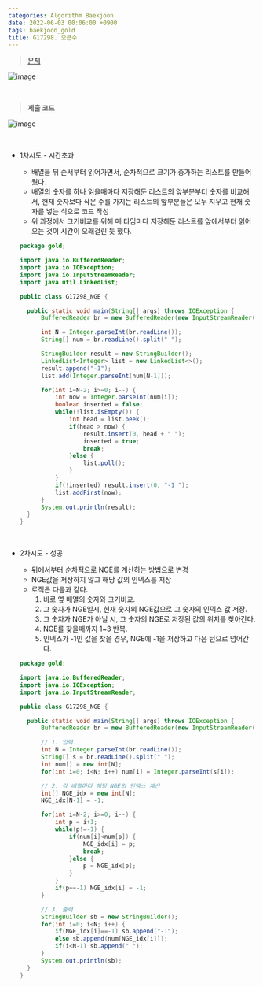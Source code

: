 ```yaml
---
categories: Algorithm Baekjoon
date: 2022-06-03 00:06:00 +0900
tags: baekjoon_gold
title: G17298. 오큰수
---
```


> [문제](https://www.acmicpc.net/problem/17298)

![image](https://user-images.githubusercontent.com/80896077/173634059-13823f4d-8b04-40b1-a92b-2780587b5893.png)

<br>

> **제출 코드**

![image](https://user-images.githubusercontent.com/80896077/173634384-8bd062dd-1bc8-4c14-b526-c68e45cf3748.png)

<br>

- 1차시도 - 시간초과

  - 배열을 뒤 순서부터 읽어가면서, 순차적으로 크기가 증가하는 리스트를 만들어뒀다.
  - 배열의 숫자를 하나 읽을때마다 저장해둔 리스트의 앞부분부터 숫자를 비교해서, 현재 숫자보다 작은 수를 가지는 리스트의 앞부분들은 모두 지우고 현재 숫자를 넣는 식으로 코드 작성
  - 위 과정에서 크기비교를 위해 매 타임마다 저장해둔 리스트를 앞에서부터 읽어오는 것이 시간이 오래걸린 듯 했다.

  ```java
  package gold;

  import java.io.BufferedReader;
  import java.io.IOException;
  import java.io.InputStreamReader;
  import java.util.LinkedList;

  public class G17298_NGE {

  	public static void main(String[] args) throws IOException {
  		BufferedReader br = new BufferedReader(new InputStreamReader(System.in));

  		int N = Integer.parseInt(br.readLine());
  		String[] num = br.readLine().split(" ");

  		StringBuilder result = new StringBuilder();
  		LinkedList<Integer> list = new LinkedList<>();
  		result.append("-1");
  		list.add(Integer.parseInt(num[N-1]));

  		for(int i=N-2; i>=0; i--) {
  			int now = Integer.parseInt(num[i]);
  			boolean inserted = false;
  			while(!list.isEmpty()) {
  				int head = list.peek();
  				if(head > now) {
  					result.insert(0, head + " ");
  					inserted = true;
  					break;
  				}else {
  					list.poll();
  				}
  			}
  			if(!inserted) result.insert(0, "-1 ");
  			list.addFirst(now);
  		}
  		System.out.println(result);
  	}
  }
  ```

<br>

- 2차시도 - 성공

  - 뒤에서부터 순차적으로 NGE를 계산하는 방법으로 변경
  - NGE값을 저장하지 않고 해당 값의 인덱스를 저장
  - 로직은 다음과 같다.
    1. 바로 옆 배열의 숫자와 크기비교.
    2. 그 숫자가 NGE일시, 현재 숫자의 NGE값으로 그 숫자의 인덱스 값 저장.
    3. 그 숫자가 NGE가 아닐 시, 그 숫자의 NGE로 저장된 값의 위치를 찾아간다.
    4. NGE를 찾을때까지 1~3 반복.
    5. 인덱스가 -1인 값을 찾을 경우, NGE에 -1을 저장하고 다음 턴으로 넘어간다.

  ```java
  package gold;

  import java.io.BufferedReader;
  import java.io.IOException;
  import java.io.InputStreamReader;

  public class G17298_NGE {

  	public static void main(String[] args) throws IOException {
  		BufferedReader br = new BufferedReader(new InputStreamReader(System.in));

  		// 1. 입력
  		int N = Integer.parseInt(br.readLine());
  		String[] s = br.readLine().split(" ");
  		int num[] = new int[N];
  		for(int i=0; i<N; i++) num[i] = Integer.parseInt(s[i]);

  		// 2. 각 배열마다 해당 NGE의 인덱스 계산
  		int[] NGE_idx = new int[N];
  		NGE_idx[N-1] = -1;

  		for(int i=N-2; i>=0; i--) {
  			int p = i+1;
  			while(p!=-1) {
  				if(num[i]<num[p]) {
  					NGE_idx[i] = p;
  					break;
  				}else {
  					p = NGE_idx[p];
  				}
  			}
  			if(p==-1) NGE_idx[i] = -1;
  		}

  		// 3. 출력
  		StringBuilder sb = new StringBuilder();
  		for(int i=0; i<N; i++) {
  			if(NGE_idx[i]==-1) sb.append("-1");
  			else sb.append(num[NGE_idx[i]]);
  			if(i<N-1) sb.append(" ");
  		}
  		System.out.println(sb);
  	}
  }
  ```
